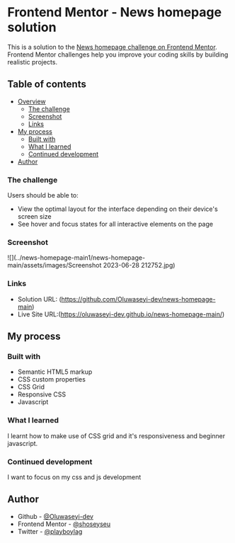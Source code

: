 # Frontend Mentor - News homepage solution

This is a solution to the [News homepage challenge on Frontend Mentor](https://www.frontendmentor.io/challenges/news-homepage-H6SWTa1MFl). Frontend Mentor challenges help you improve your coding skills by building realistic projects. 

## Table of contents

- [Overview](#overview)
  - [The challenge](#the-challenge)
  - [Screenshot](#screenshot)
  - [Links](#links)
- [My process](#my-process)
  - [Built with](#built-with)
  - [What I learned](#what-i-learned)
  - [Continued development](#continued-development)
- [Author](#author)

### The challenge

Users should be able to:

- View the optimal layout for the interface depending on their device's screen size
- See hover and focus states for all interactive elements on the page

### Screenshot

![](../news-homepage-main1/news-homepage-main/assets/images/Screenshot 2023-06-28 212752.jpg)


### Links

- Solution URL: (https://github.com/Oluwaseyi-dev/news-homepage-main)
- Live Site URL:(https://oluwaseyi-dev.github.io/news-homepage-main/)

## My process

### Built with

- Semantic HTML5 markup
- CSS custom properties
- CSS Grid
- Responsive CSS
- Javascript


### What I learned

I learnt how to make use of CSS grid and it's responsiveness and beginner javascript. 


### Continued development
I want to focus on my css and js development



## Author
- Github - [@Oluwaseyi-dev](https://github.com/Oluwaseyi-dev)
- Frontend Mentor - [@shoseyseu](https://www.frontendmentor.io/profile/shoseyseu)
- Twitter - [@playboylag](https://www.twitter.com/playboylag)
